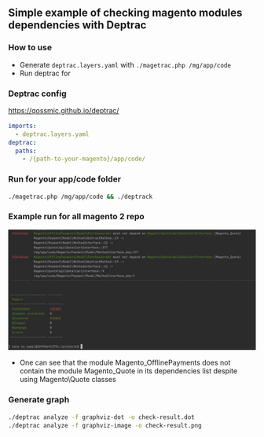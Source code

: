 ## Simple example of checking magento modules dependencies with Deptrac

### How to use

- Generate `deptrac.layers.yaml` with `./magetrac.php /mg/app/code`
- Run deptrac for 

### Deptrac config
https://qossmic.github.io/deptrac/
```yaml
imports:
  - deptrac.layers.yaml
deptrac:
  paths:
    - /{path-to-your-magento}/app/code/
```

### Run for your app/code folder
```bash
./magetrac.php /mg/app/code && ./deptrack
```

### Example run for all magento 2 repo

![](./example.png)

- One can see that the module Magento_OfflinePayments does not contain the module Magento_Quote in its dependencies list despite using Magento\Quote classes

### Generate graph
```bash
./deptrac analyze -f graphviz-dot -o check-result.dot
./deptrac analyze -f graphviz-image -o check-result.png
```
